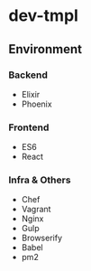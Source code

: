# dev-tmpl

## Environment
### Backend
* Elixir
* Phoenix

### Frontend
* ES6
* React

### Infra & Others
* Chef
* Vagrant
* Nginx
* Gulp
* Browserify
* Babel
* pm2